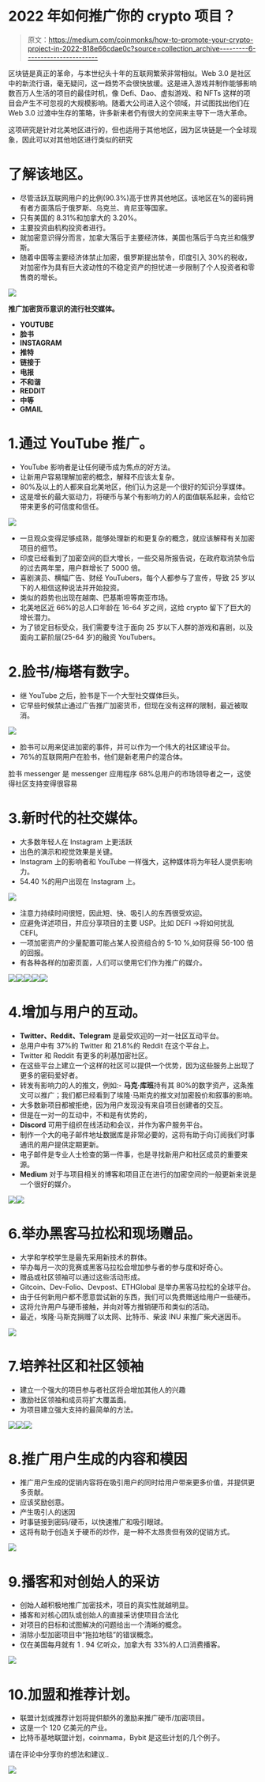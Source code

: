 # 2022 年如何推广你的 crypto 项目？

> 原文：<https://medium.com/coinmonks/how-to-promote-your-crypto-project-in-2022-818e66cdae0c?source=collection_archive---------6----------------------->

区块链是真正的革命，与本世纪头十年的互联网繁荣非常相似。Web 3.0 是社区中的新流行语，毫无疑问，这一趋势不会很快放缓。这是进入游戏并制作能够影响数百万人生活的项目的最佳时机，像 Defi、Dao、虚拟游戏、和 NFTs 这样的项目会产生不可忽视的大规模影响。随着大公司进入这个领域，并试图找出他们在 Web 3.0 过渡中生存的策略，许多新来者仍有很大的空间来主导下一场大革命。

这项研究是针对北美地区进行的，但也适用于其他地区，因为区块链是一个全球现象，因此可以对其他地区进行类似的研究

# 了解该地区。

*   尽管活跃互联网用户的比例(90.3%)高于世界其他地区。该地区在%的密码拥有者方面落后于俄罗斯、乌克兰、肯尼亚等国家。
*   只有美国的 8.31%和加拿大的 3.20%。
*   主要投资由机构投资者进行。
*   就加密意识得分而言，加拿大落后于主要经济体，美国也落后于乌克兰和俄罗斯。
*   随着中国等主要经济体禁止加密，俄罗斯提出禁令，印度引入 30%的税收，对加密作为具有巨大波动性的不稳定资产的担忧进一步限制了个人投资者和零售商的增长。

![](img/18becfd602c9edeb34487d55f8f49aea.png)

**推广加密货币意识的流行社交媒体。**

*   **YOUTUBE**
*   **脸书**
*   **INSTAGRAM**
*   **推特**
*   **链接于**
*   **电报**
*   **不和谐**
*   **REDDIT**
*   **中等**
*   **GMAIL**

# 1.通过 YouTube 推广。

*   YouTube 影响者是让任何硬币成为焦点的好方法。
*   让新用户容易理解加密的概念，解释不应该太复杂。
*   80%及以上的人都来自北美地区，他们认为这是一个很好的知识分享媒体。
*   这是增长的最大驱动力，将硬币与某个有影响力的人的面值联系起来，会给它带来更多的可信度和信任。

![](img/fb5800edd00fd27f16d03e807157c3d3.png)

*   一旦观众变得足够成熟，能够处理新的和更复杂的概念，就应该解释有关加密项目的细节。
*   印度已经看到了加密空间的巨大增长，一些交易所报告说，在政府取消禁令后的过去两年里，用户群增长了 5000 倍。
*   喜剧演员、横幅广告、财经 YouTubers，每个人都参与了宣传，导致 25 岁以下的人相信这种说法并开始投资。
*   类似的趋势也出现在越南、巴基斯坦等南亚市场。
*   北美地区近 66%的总人口年龄在 16-64 岁之间，这给 crypto 留下了巨大的增长潜力。
*   为了锁定目标受众，我们需要专注于面向 25 岁以下人群的游戏和喜剧，以及面向工薪阶层(25-64 岁)的融资 YouTubers。

# 2.脸书/梅塔有数字。

*   继 YouTube 之后，脸书是下一个大型社交媒体巨头。
*   它早些时候禁止通过广告推广加密货币，但现在没有这样的限制，最近被取消。

![](img/e18d8bd18c3f8322038b350036c51e6f.png)

*   脸书可以用来促进加密的事件，并可以作为一个伟大的社区建设平台。
*   76%的互联网用户在脸书，他们是新老用户的混合体。

脸书 messenger 是 messenger 应用程序 68%总用户的市场领导者之一，这使得社区支持变得很容易

# 3.新时代的社交媒体。

*   大多数年轻人在 Instagram 上更活跃
*   出色的演示和视觉效果是关键。
*   Instagram 上的影响者和 YouTube 一样强大，这种媒体将为年轻人提供影响力。
*   54.40 %的用户出现在 Instagram 上。

![](img/96f906386dd39ccd56455689b64eec01.png)

*   注意力持续时间很短，因此短、快、吸引人的东西很受欢迎。
*   应避免详述项目，并应分享项目的主要 USP。比如 DEFI →将如何扰乱 CEFI。
*   一项加密资产的少量配置可能占某人投资组合的 5-10 %,如何获得 56-100 倍的回报。
*   有各种各样的加密页面，人们可以使用它们作为推广的媒介。

![](img/45edb7c657a526358b0342cfa2bb80a2.png)![](img/1b541b5d30eca17eacdea35f77026389.png)![](img/3339bf8e5c5bedaa4aa6a86744b84b8f.png)![](img/51773b900956167928aa2b8171fe3e9b.png)![](img/4178e50fd902ed7e6ddffb4e9ae81403.png)

# 4.增加与用户的互动。

*   **Twitter、Reddit、Telegram** 是最受欢迎的一对一社区互动平台。
*   总用户中有 37%的 Twitter 和 21.8%的 Reddit 在这个平台上。
*   Twitter 和 Reddit 有更多的利基加密社区。
*   在这些平台上建立一个这样的社区可以提供一个优势，因为这些服务上出现了更多的密码爱好者。
*   转发有影响力的人的推文，例如:- **马克·库班**持有其 80%的数字资产，这条推文可以推广；我们都已经看到了埃隆·马斯克的推文对加密股价和叙事的影响。
*   大多数新项目都被拒绝，因为用户发现没有来自项目创建者的交互。
*   但是在一对一的互动中，不和是有优势的，
*   **Discord** 可用于组织在线活动和会议，并作为客户服务平台。
*   制作一个大的电子邮件地址数据库是非常必要的，这将有助于向订阅我们时事通讯的用户提供定期更新。
*   电子邮件是专业人士检查的第一件事，也是寻找新用户和社区成员的重要来源。
*   **Medium** 对于与项目相关的博客和项目正在进行的加密空间的一般更新来说是一个很好的媒介。

![](img/c6b53ef93dcadff0d2a1df68d97d5453.png)![](img/38c3953eee8890fe58d9e64e2a7ca556.png)

# 6.举办黑客马拉松和现场赠品。

*   大学和学校学生是最先采用新技术的群体。
*   举办每月一次的竞赛或黑客马拉松会增加参与者的参与度和好奇心。
*   赠品或社区领袖可以通过这些活动形成。
*   Gitcoin、Dev-Folio、Devpost、ETHGlobal 是举办黑客马拉松的全球平台。
*   由于任何新用户都不愿意尝试新的东西，我们可以免费赠送给用户一些硬币。
*   这将允许用户与硬币接触，并向对等方推销硬币和类似的活动。
*   最近，埃隆·马斯克捐赠了以太网、比特币、柴波 INU 来推广柴犬迷因币。

![](img/370f79f1e7c247c52a421498175f6539.png)

# 7.培养社区和社区领袖

*   建立一个强大的项目参与者社区将会增加其他人的兴趣
*   激励社区领袖和成员将扩大覆盖面。
*   为项目建立强大支持的最简单的方法。

![](img/3fd5245ba2f765477996b123726f1cf0.png)![](img/8452b8cb1d1a366ea1bb92e662996471.png)![](img/31af2fda8a6c106420163ffc397f0246.png)

# 8.推广用户生成的内容和模因

*   推广用户生成的促销内容将在吸引用户的同时给用户带来更多价值，并提供更多贡献。
*   应该奖励创意。
*   产生吸引人的迷因
*   时事链接到密码/硬币，以快速推广和吸引眼球。
*   这将有助于创造关于硬币的炒作，是一种不太昂贵但有效的促销方式。

![](img/392402f8f10ff047c851e22cca433c5b.png)

# 9.播客和对创始人的采访

*   创始人越积极地推广加密技术，项目的真实性就越明显。
*   播客和对核心团队或创始人的直接采访使项目合法化
*   对项目的目标和试图解决的问题给出一个清晰的概念。
*   消除小型加密项目中“拖拉地毯”的错误概念。
*   仅在美国每月就有 1 . 94 亿听众，加拿大有 33%的人口消费播客。

![](img/c0603828d47a29407a69d4b07b4e2f7e.png)

# 10.加盟和推荐计划。

*   联盟计划或推荐计划将提供额外的激励来推广硬币/加密项目。
*   这是一个 120 亿美元的产业。
*   比特币基地联盟计划，coinmama，Bybit 是这些计划的几个例子。

请在评论中分享你的想法和建议..

![](img/dd6970fc02c9fd876b5a4ec34d57211b.png)